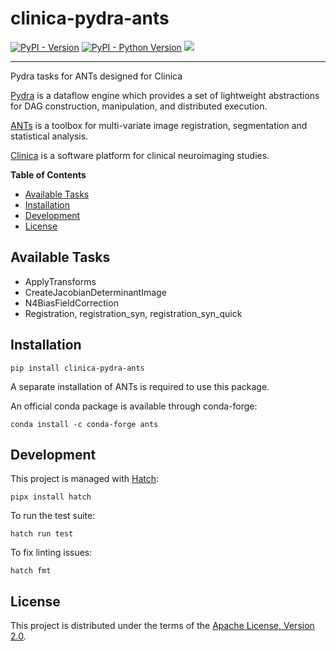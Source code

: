 # clinica-pydra-ants

[![PyPI - Version][pypi-version]][pypi-project]
[![PyPI - Python Version][pypi-pyversions]][pypi-project]
![][status-test]

-----

Pydra tasks for ANTs designed for Clinica

[Pydra][pydra] is a dataflow engine which provides
a set of lightweight abstractions for DAG
construction, manipulation, and distributed execution.

[ANTs][ants] is a toolbox for multi-variate image registration,
segmentation and statistical analysis.

[Clinica][clinica] is a software platform for clinical neuroimaging studies.

**Table of Contents**

- [Available Tasks](#available-tasks)
- [Installation](#installation)
- [Development](#development)
- [License](#license)

## Available Tasks

- ApplyTransforms
- CreateJacobianDeterminantImage
- N4BiasFieldCorrection
- Registration, registration_syn, registration_syn_quick

## Installation

```console
pip install clinica-pydra-ants
```

A separate installation of ANTs is required to use this package.

An official conda package is available through conda-forge:

```console
conda install -c conda-forge ants
```

## Development

This project is managed with [Hatch][hatch]:

```console
pipx install hatch
```

To run the test suite:

```console
hatch run test
```

To fix linting issues:

```console
hatch fmt
```

## License

This project is distributed under the terms of the [Apache License, Version 2.0][license].

[ants]: https://github.com/ANTsX/ANTs

[hatch]: https://hatch.pypa.io/

[license]: https://spdx.org/licenses/Apache-2.0.html

[pydra]: https://pydra.readthedocs.io/

[pypi-project]: https://pypi.org/project/clinica-pydra-ants

[pypi-pyversions]: https://img.shields.io/pypi/pyversions/clinica-pydra-ants.svg

[pypi-version]: https://img.shields.io/pypi/v/clinica-pydra-ants.svg

[status-test]: https://github.com/aramis-lab/clinica-pydra-ants/actions/workflows/test.yaml/badge.svg

[clinica]: https://www.clinica.run/
